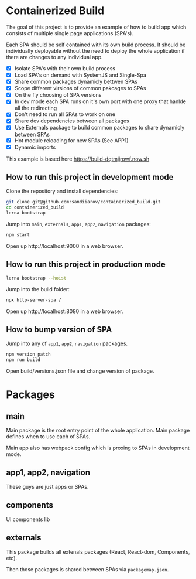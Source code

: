 # Containerized Build

The goal of this project is to provide an example of how to build app which consists of multiple single page applications (SPA's).

Each SPA should be self contained with its own build process. It should be individually deployable without the need to deploy the whole application if there are changes to any individual app.

- [x] Isolate SPA's with their own build process
- [x] Load SPA's on demand with SystemJS and Single-Spa
- [x] Share common packages dynamicly bettwen SPAs
- [x] Scope different virsions of common pakcages to SPAs
- [x] On the fly choosing of SPA versions
- [x] In dev mode each SPA runs on it's own port with one proxy that hanlde all the redirecting
- [x] Don't need to run all SPAs to work on one
- [x] Share dev dependencies between all packages
- [x] Use Externals package to build common packages to share dynamicly between SPAs
- [x] Hot module reloading for new SPAs (See APP1)
- [x] Dynamic imports

This example is based here https://build-dqtmjjrowf.now.sh

## How to run this project in development mode

Clone the repository and install dependencies:

```sh
git clone git@github.com:sandiiarov/containerized_build.git
cd containerized_build
lerna bootstrap
```

Jump into `main`, `externals`, `app1`, `app2`, `navigation` packages:

```sh
npm start
```

Open up http://localhost:9000 in a web browser.

## How to run this project in production mode

```sh
lerna bootstrap --hoist
```

Jump into the build folder:

```sh
npx http-server-spa /
```

Open up http://localhost:8080 in a web browser.

## How to bump version of SPA

Jump into any of `app1`, `app2`, `navigation` packages.

```sh
npm version patch
npm run build
```

Open build/versions.json file and change version of package.

# Packages

## main

Main package is the root entry point of the whole application. Main package defines when to use each of SPAs.

Main app also has webpack config which is proxing to SPAs in development mode.

## app1, app2, navigation

These guys are just apps or SPAs.

## components

UI components lib

## externals

This package builds all extenals packages (React, React-dom, Components, etc).

Then those packages is shared between SPAs via `packagemap.json`.
